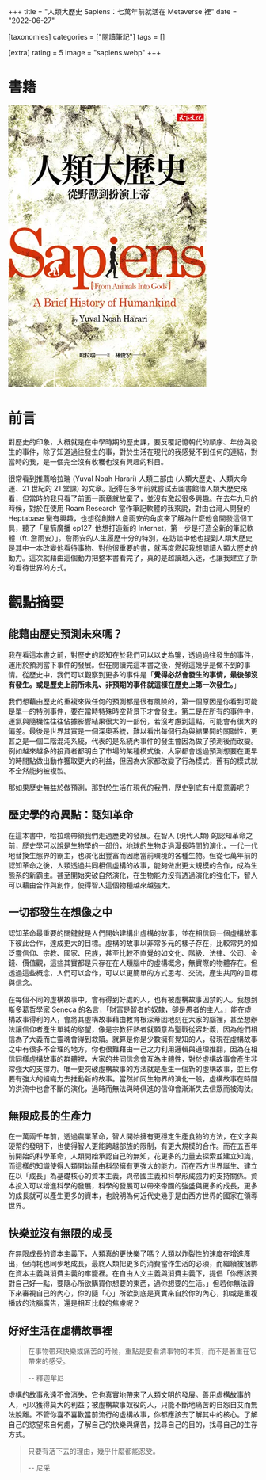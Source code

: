 +++
title = "人類大歷史 Sapiens：七萬年前就活在 Metaverse 裡"
date = "2022-06-27"

[taxonomies]
categories = ["閱讀筆記"]
tags = []

[extra]
rating = 5
image = "sapiens.webp"
+++

# 書籍

![](sapiens.webp)

# 前言
對歷史的印象，大概就是在中學時期的歷史課，要反覆記憶朝代的順序、年份與發生的事件，除了知道過往發生的事，對於生活在現代的我感覺不到任何的連結，對當時的我，是一個完全沒有收穫也沒有興趣的科目。

很常看到推薦哈拉瑞 (Yuval Noah Harari) 人類三部曲 (人類大歷史、人類大命運、21 世紀的 21 堂課) 的文章。記得在多年前就嘗試去圖書館借人類大歷史來看，但當時的我只看了前面一兩章就放棄了，並沒有激起很多興趣。在去年九月的時候，對於在使用 Roam Research 當作筆記軟體的我來說，對由台灣人開發的 Heptabase 蠻有興趣，也想從創辦人詹雨安的角度來了解為什麼他會開發這個工具，聽了「星箭廣播 ep127-他想打造新的 Internet，第一步是打造全新的筆記軟體（ft. 詹雨安）」。詹雨安的人生履歷十分的特別，在訪談中他也提到人類大歷史是其中一本改變他看待事物、對他很重要的書，就再度燃起我想閱讀人類大歷史的動力。這次就藉由這個動力把整本書看完了，真的是越讀越入迷，也讓我建立了新的看待世界的方式。

# 觀點摘要
## 能藉由歷史預測未來嗎？
我在看這本書之前，對歷史的認知在於我們可以以史為鑒，透過過往發生的事件，運用於預測當下事件的發展。但在閱讀完這本書之後，覺得這幾乎是做不到的事情。從歷史中，我們可以觀察到更多的事件是「**覺得必然會發生的事情，最後卻沒有發生。或是歷史上前所未見、非預期的事件就這樣在歷史上第一次發生。**」

我們想藉由歷史的重複來做任何的預測都是很有風險的，第一個原因是你看到可能是單一的特別事件，要在當時特殊時空背景下才會發生。第二是在所有的事件中，運氣與隨機性往往佔據影響結果很大的一部份，若沒考慮到這點，可能會有很大的偏差。最後是世界其實是一個深奧系統，難以看出每個行為與結果間的關聯性，更甚之是一個二階混沌系統，代表的是系統內事件的發生會因為做了預測後而改變。例如越來越多的投資者都明白了市場的某種模式後，大家都會透過預測想要在更早的時間點做出動作獲取更大的利益，但因為大家都改變了行為模式，舊有的模式就不全然能夠被複製。

那如果歷史無益於做預測，那對於生活在現代的我們，歷史到底有什麼意義呢？

## 歷史學的奇異點：認知革命
在這本書中，哈拉瑞帶領我們走過歷史的發展。在智人 (現代人類) 的認知革命之前，歷史學可以說是生物學的一部份，地球的生物走過漫長時間的演化，一代一代地替換生態界的霸主，也演化出豐富而因應當前環境的各種生物。但從七萬年前的認知革命之後，人類透過共同相信虛構的故事，能夠做出更大規模的合作，成為生態系的新霸主。甚至開始突破自然演化，在生物能力沒有透過演化的強化下，智人可以藉由合作與創作，使得智人這個物種越來越強大。

## 一切都發生在想像之中
認知革命最重要的關鍵就是人們開始建構出虛構的故事，並在相信同一個虛構故事下彼此合作，達成更大的目標。虛構的故事以非常多元的樣子存在，比較常見的如泛靈信仰、宗教、國家、民族，甚至比較不直覺的如文化、階級、法律、公司、金錢、價值觀，這些其實都是只存在在人類腦中的虛構概念，無實際的物體存在。但透過這些概念，人們可以合作，可以以更簡單的方式思考、交流，產生共同的目標與信念。

在每個不同的虛構故事中，會有得到好處的人，也有被虛構故事囚禁的人。我想到斯多葛哲學家 Seneca 的名言，「財富是智者的奴隸，卻是愚者的主人。」能在虛構故事得利的人，會將其虛構故事藉由教育根深蒂固地刻在大家的腦裡，甚至想辦法讓信仰者產生單純的慾望，像是宗教狂熱者就願意為聖戰從容赴義，因為他們相信為了大義而亡靈魂會得到救贖。就算是你是少數擁有覺知的人，發現在虛構故事之中有很多不合理的地方，你也很難藉由一己之力利用邏輯與道理推翻，因為在相信同樣虛構故事的群體裡，大家的共同信念會互為主體性，對於虛構故事會產生非常強大的支撐力。唯一要突破虛構故事的方法就是產生一個新的虛構故事，並且你要有強大的組織力去推動新的故事。當然如同生物界的演化一般，虛構故事在時間的洪流中也會不斷的演化，過時而無法與時俱進的信仰會漸漸失去信眾而被淘汰。

## 無限成長的生產力
在一萬兩千年前，透過農業革命，智人開始擁有更穩定生產食物的方法，在文字與硬幣的發明下，也使得智人更能跨越部族的限制，有更大規模的合作。而在五百年前開始的科學革命，人類開始承認自己的無知，花更多的力量去探索並建立知識，而這樣的知識使得人類開始藉由科學擁有更強大的能力。而在西方世界誕生、建立在以「成長」為基礎核心的資本主義，與帝國主義和科學形成強力的支持關係。資本投入可以增進科學的發展，科學的發展可以帶來帝國的強盛與更多的成長，更多的成長就可以產生更多的資本，也說明為何近代史幾乎是由西方世界的國家在領導世界。

## 快樂並沒有無限的成長
在無限成長的資本主義下，人類真的更快樂了嗎？人類以炸裂性的速度在增進產出，但消耗也同步地成長，最終人類把更多的消費當作生活的必須，而繼續被捆綁在資本主義與消費主義的牢籠裡。在自由人文主義與消費主義下，提倡「你應該要對自己好一點，要隨心所欲購買你想要的東西，過你想要的生活。」但若你無法靜下來審視自己的內心，你的隨「心」所欲到底是真實來自於你的內心，抑或是重複播放的洗腦廣告，還是相互比較的焦慮呢？

## 好好生活在虛構故事裡

> 在事物帶來快樂或痛苦的時候，重點是要看清事物的本質，而不是著重在它帶來的感受。
>
> -- 釋迦牟尼

虛構的故事永遠不會消失，它也真實地帶來了人類文明的發展。善用虛構故事的人，可以獲得莫大的利益；被虛構故事奴役的人，只能不斷地痛苦的自怨自艾而無法脫離。不管你喜不喜歡當前流行的虛構故事，你都應該去了解其中的核心。了解自己的慾望來自何處，了解自己的快樂與痛苦，找尋自己的目的，找尋自己的生存方式。

> 只要有活下去的理由，幾乎什麼都能忍受。
>
> -- 尼采
